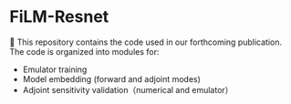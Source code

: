 # FiLM-Resnet

📌 This repository contains the code used in our forthcoming publication. The code is organized into modules for:

- Emulator training
- Model embedding (forward and adjoint modes)
- Adjoint sensitivity validation（numerical and emulator）
